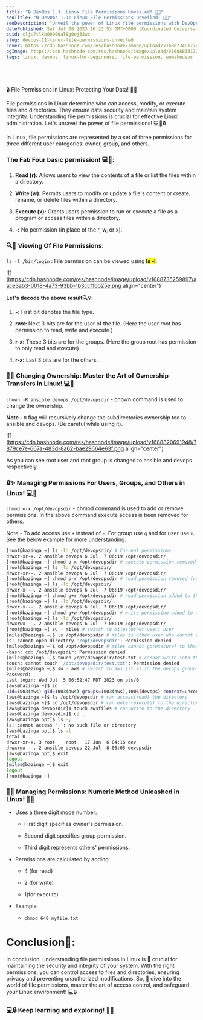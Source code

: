 ```yaml
---
title: "🔒 DevOps 1.1: Linux File Permissions Unveiled! 🚀🔐"
seoTitle: "🔒 DevOps 1.1: Linux File Permissions Unveiled! 🚀🔐"
seoDescription: "Unveil the power of Linux file permissions with DevOps 1.1! Explore secure access control and master file protection. 🔒🚀 #Linux #DevOps"
datePublished: Sat Jul 08 2023 16:23:53 GMT+0000 (Coordinated Universal Time)
cuid: clju7tlkb00000al8g0ej33wc
slug: devops-11-linux-file-permissions-unveiled
cover: https://cdn.hashnode.com/res/hashnode/image/upload/v1688734617745/9cbe99b4-0acd-4f60-bbdf-a7f45fbe96e1.jpeg
ogImage: https://cdn.hashnode.com/res/hashnode/image/upload/v1688833132263/667debd2-e5b7-46f0-a15e-03003f78323b.jpeg
tags: linux, devops, linux-for-beginners, file-permission, wemakedevs

---
```


#   
🔒 File Permissions in Linux: Protecting Your Data! 📂🔐

File permissions in Linux determine who can access, modify, or execute files and directories. They ensure data security and maintain system integrity. Understanding file permissions is crucial for effective Linux administration. Let's unravel the power of file permissions! 💻🔑🔒

In Linux, file permissions are represented by a set of three permissions for three different user categories: owner, group, and others.

### The Fab Four basic permission! 💻🔐:

1. **Read (r):** Allows users to view the contents of a file or list the files within a directory.
    
2. **Write (w):** Permits users to modify or update a file's content or create, rename, or delete files within a directory.
    
3. **Execute (x):** Grants users permission to run or execute a file as a program or access files within a directory.
    
4. **\-:** No permission (in place of the r, w, or x).
    

### 🔍📝 Viewing Of File Permissions:

`ls -l /bin/login` : File permission can be viewed using **<mark>ls -l</mark>**.

![](https://cdn.hashnode.com/res/hashnode/image/upload/v1688735259897/aace3ab3-0018-4a73-93bb-1b3ccf1bb25e.png align="center")

**Let's decode the above result🔍💡:**

1. **\-:** First bit denotes the file type.
    
2. **rwx:** Next 3 bits are for the user of the file. (Here the user root has permission to read, write and execute.)
    
3. **r-x:** These 3 bits are for the groups. (Here the group root has permission to only read and execute)
    
4. **r-x:** Last 3 bits are for the others.
    

### 🔑🔄 Changing Ownership: Master the Art of Ownership Transfers in Linux! 💻🔧

`chown -R ansible:devops /opt/devopsdir` - chown command is used to change the ownership.

**Note -** `R` flag will recursively change the subdirectories ownership too to ansible and devops. (Be careful while using it).

![](https://cdn.hashnode.com/res/hashnode/image/upload/v1688820691948/7879ce7e-667a-483d-8a62-bae29664e63f.png align="center")

As you can see root user and root group is changed to ansible and devops respectively.

### 🔒✨ Managing Permissions For Users, Groups, and Others in Linux! 💻🔧

`chmod o-x /opt/devopsdir` - chmod command is used to add or remove permissions. In the above command execute access is been removed for others.

Note - To add access use `+` instead of `-`. For group use `g` and for user use `u`. See the below example for more understanding.

```bash
[root@bazinga ~] ls -ld /opt/devopsdir/ # Current permissions
drwxr-xr-x. 2 ansible devops 6 Jul  7 06:19 /opt/devopsdir/
[root@bazinga ~] chmod o-x /opt/devopsdir # execute permission removed for others
[root@bazinga ~] ls -ld /opt/devopsdir/
drwxr-xr--. 2 ansible devops 6 Jul  7 06:19 /opt/devopsdir/
[root@bazinga ~] chmod o-r /opt/devopsdir # read permission removed from others
[root@bazinga ~] ls -ld /opt/devopsdir/
drwxr-x---. 2 ansible devops 6 Jul  7 06:19 /opt/devopsdir/
[root@bazinga ~] chmod g+r /opt/devopsdir # read permission added to the group
[root@bazinga ~] ls -ld /opt/devopsdir/
drwxr-x---. 2 ansible devops 6 Jul  7 06:19 /opt/devopsdir/
[root@bazinga ~] chmod g+w /opt/devopsdir # write permission added to the group
[root@bazinga ~] ls -ld /opt/devopsdir/
drwxrwx---. 2 ansible devops 6 Jul  7 06:19 /opt/devopsdir/
[root@bazinga ~] su - miles # switch to miles(other user) user
[miles@bazinga ~]$ ls /opt/devopsdir # miles is other user who cannot read this directory
ls: cannot open directory '/opt/devopsdir': Permission denied
[miles@bazinga ~]$ cd /opt/devopsdir # miles cannot go(execute) to that directory
-bash: cd: /opt/devopsdir: Permission denied
[miles@bazinga ~]$ touch /opt/devopsdir/test.txt # cannot write into the directory
touch: cannot touch '/opt/devopsdir/test.txt': Permission denied
[miles@bazinga ~]$ su - aws # switch to aws (it is in the devops group)
Password: 
Last login: Wed Jul  5 06:52:47 PDT 2023 on pts/0
[aws@bazinga ~]$ id
uid=1003(aws) gid=1003(aws) groups=1003(aws),1006(devops) context=unconfined_u:unconfined_r:unconfined_t:s0-s0:c0.c1023
[aws@bazinga ~]$ ls /opt/devopsdir # can access(read) the directory
[aws@bazinga ~]$ cd /opt/devopsdir # can enter(execute) to the directory
[aws@bazinga devopsdir]$ touch awsfiles # can write to the directory
[aws@bazinga devopsdir]$ cd ..
[aws@bazinga opt]$ ls -;
ls: cannot access '-': No such file or directory
[aws@bazinga opt]$ ls -l
total 0
drwxr-xr-x. 3 root    root   17 Jun  6 04:16 dev
drwxrwx---. 2 ansible devops 22 Jul  8 06:05 devopsdir
[aws@bazinga opt]$ exit 
logout
[miles@bazinga ~]$ exit
logout
[root@bazinga ~] 
```

### 🔢✨ Managing Permissions: Numeric Method Unleashed in Linux! 💪🚀

* Uses a three digit mode number:
    
    * First digit specifies owner's permission.
        
    * Second digit specifies group permission.
        
    * Third digit represents others' permissions.
        
* Permissions are calculated by adding:
    
    * 4 (for read)
        
    * 2 (for write)
        
    * 1(for execute)
        
* Example
    
    * `chmod 640 myfile.txt`
        

# Conclusion🎉:

In conclusion, understanding file permissions in Linux is 🔑 crucial for maintaining the security and integrity of your system. With the right permissions, you can control access to files and directories, ensuring privacy and preventing unauthorized modifications. So, 🚀 dive into the world of file permissions, master the art of access control, and safeguard your Linux environment! 💻🔒

### **💻🔒 Keep learning and exploring! 🌟✨**